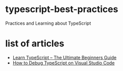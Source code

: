 # typescript-best-practices
Practices and Learning about TypeScript

# list of articles
* [Learn TypeScript – The Ultimate Beginners Guide](./learn-typescript-beginners/README.md)
* [How to Debug TypeScript on Visual Studio Code](./vscode-typescript-debugging/README.md)